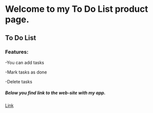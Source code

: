 # Welcome to my To Do List product page.

## To Do List

### Features:
-You can add tasks

-Mark tasks as done

-Delete tasks

##### Below you find link to the web-site with my app.

[Link](https://testtodolist.netlify.app)
